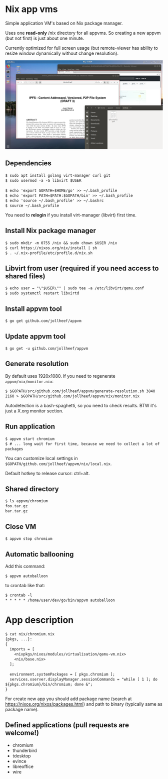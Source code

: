 # Nix app vms

Simple application VM's based on Nix package manager.

Uses one **read-only** /nix directory for all appvms. So creating a new appvm (but not first) is just about one minute.

Currently optimized for full screen usage (but remote-viewer has ability to resize window dynamically without change resolution).

![appvm screenshot](screenshots/2018-07-05.png)

## Dependencies

    $ sudo apt install golang virt-manager curl git
    $ sudo usermod -a -G libvirt $USER

    $ echo 'export GOPATH=$HOME/go' >> ~/.bash_profile
    $ echo 'export PATH=$PATH:$GOPATH/bin' >> ~/.bash_profile
    $ echo 'source ~/.bash_profile' >> ~/.bashrc
    $ source ~/.bash_profile

You need to **relogin** if you install virt-manager (libvirt) first time.

## Install Nix package manager

    $ sudo mkdir -m 0755 /nix && sudo chown $USER /nix
    $ curl https://nixos.org/nix/install | sh
    $ . ~/.nix-profile/etc/profile.d/nix.sh

## Libvirt from user (required if you need access to shared files)

    $ echo user = "\"$USER\"" | sudo tee -a /etc/libvirt/qemu.conf
    $ sudo systemctl restart libvirtd

## Install appvm tool

    $ go get github.com/jollheef/appvm

## Update appvm tool

    $ go get -u github.com/jollheef/appvm

## Generate resolution

By default uses 1920x1080. If you need to regenerate `appvm/nix/monitor.nix`:

    $ $GOPATH/src/github.com/jollheef/appvm/generate-resolution.sh 3840 2160 > $GOPATH/src/github.com/jollheef/appvm/nix/monitor.nix

Autodetection is a bash-spaghetti, so you need to check results. BTW it's just a X.org monitor section.

## Run application

    $ appvm start chromium
    $ # ... long wait for first time, because we need to collect a lot of packages

You can customize local settings in `$GOPATH/github.com/jollheef/appvm/nix/local.nix`.

Default hotkey to release cursor: ctrl+alt.

## Shared directory

    $ ls appvm/chromium
    foo.tar.gz
    bar.tar.gz

## Close VM

    $ appvm stop chromium

## Automatic ballooning

Add this command:

    $ appvm autoballoon

to crontab like that:

    $ crontab -l
    * * * * * /home/user/dev/go/bin/appvm autoballoon

# App description

    $ cat nix/chromium.nix
    {pkgs, ...}:
    {
      imports = [
        <nixpkgs/nixos/modules/virtualisation/qemu-vm.nix>
        <nix/base.nix>
      ];

      environment.systemPackages = [ pkgs.chromium ];
      services.xserver.displayManager.sessionCommands = "while [ 1 ]; do ${pkgs.chromium}/bin/chromium; done &";
    }

For create new app you should add package name (search at https://nixos.org/nixos/packages.html) and path to binary (typically same as package name).

## Defined applications (pull requests are welcome!)

* chromium
* thunderbird
* tdesktop
* evince
* libreoffice
* wire
